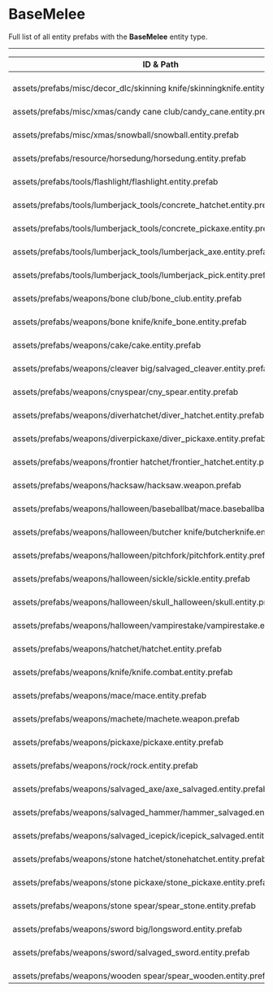 # BaseMelee
Full list of all <Badge type="warning" text="39"/> entity prefabs with the **BaseMelee** entity type.

---
| ID & Path |
| --- |
| <Badge type="tip" text="995189561"/> <br> assets/prefabs/misc/decor_dlc/skinning knife/skinningknife.entity.prefab |
| <Badge type="tip" text="3331777431"/> <br> assets/prefabs/misc/xmas/candy cane club/candy_cane.entity.prefab |
| <Badge type="tip" text="591451995"/> <br> assets/prefabs/misc/xmas/snowball/snowball.entity.prefab |
| <Badge type="tip" text="2046937803"/> <br> assets/prefabs/resource/horsedung/horsedung.entity.prefab |
| <Badge type="tip" text="72718095"/> <br> assets/prefabs/tools/flashlight/flashlight.entity.prefab |
| <Badge type="tip" text="1777756171"/> <br> assets/prefabs/tools/lumberjack_tools/concrete_hatchet.entity.prefab |
| <Badge type="tip" text="1480417083"/> <br> assets/prefabs/tools/lumberjack_tools/concrete_pickaxe.entity.prefab |
| <Badge type="tip" text="4035646930"/> <br> assets/prefabs/tools/lumberjack_tools/lumberjack_axe.entity.prefab |
| <Badge type="tip" text="1725165540"/> <br> assets/prefabs/tools/lumberjack_tools/lumberjack_pick.entity.prefab |
| <Badge type="tip" text="3097934597"/> <br> assets/prefabs/weapons/bone club/bone_club.entity.prefab |
| <Badge type="tip" text="1483241467"/> <br> assets/prefabs/weapons/bone knife/knife_bone.entity.prefab |
| <Badge type="tip" text="1980046596"/> <br> assets/prefabs/weapons/cake/cake.entity.prefab |
| <Badge type="tip" text="3340056040"/> <br> assets/prefabs/weapons/cleaver big/salvaged_cleaver.entity.prefab |
| <Badge type="tip" text="3814317397"/> <br> assets/prefabs/weapons/cnyspear/cny_spear.entity.prefab |
| <Badge type="tip" text="1396987940"/> <br> assets/prefabs/weapons/diverhatchet/diver_hatchet.entity.prefab |
| <Badge type="tip" text="190635670"/> <br> assets/prefabs/weapons/diverpickaxe/diver_pickaxe.entity.prefab |
| <Badge type="tip" text="3662083119"/> <br> assets/prefabs/weapons/frontier hatchet/frontier_hatchet.entity.prefab |
| <Badge type="tip" text="2487927393"/> <br> assets/prefabs/weapons/hacksaw/hacksaw.weapon.prefab |
| <Badge type="tip" text="1769459881"/> <br> assets/prefabs/weapons/halloween/baseballbat/mace.baseballbat.prefab |
| <Badge type="tip" text="1362182970"/> <br> assets/prefabs/weapons/halloween/butcher knife/butcherknife.entity.prefab |
| <Badge type="tip" text="1009417331"/> <br> assets/prefabs/weapons/halloween/pitchfork/pitchfork.entity.prefab |
| <Badge type="tip" text="124547093"/> <br> assets/prefabs/weapons/halloween/sickle/sickle.entity.prefab |
| <Badge type="tip" text="1140399555"/> <br> assets/prefabs/weapons/halloween/skull_halloween/skull.entity.prefab |
| <Badge type="tip" text="2186616991"/> <br> assets/prefabs/weapons/halloween/vampirestake/vampirestake.entity.prefab |
| <Badge type="tip" text="365233245"/> <br> assets/prefabs/weapons/hatchet/hatchet.entity.prefab |
| <Badge type="tip" text="327944951"/> <br> assets/prefabs/weapons/knife/knife.combat.entity.prefab |
| <Badge type="tip" text="2927698044"/> <br> assets/prefabs/weapons/mace/mace.entity.prefab |
| <Badge type="tip" text="2942508801"/> <br> assets/prefabs/weapons/machete/machete.weapon.prefab |
| <Badge type="tip" text="1587077350"/> <br> assets/prefabs/weapons/pickaxe/pickaxe.entity.prefab |
| <Badge type="tip" text="3940068399"/> <br> assets/prefabs/weapons/rock/rock.entity.prefab |
| <Badge type="tip" text="3826414185"/> <br> assets/prefabs/weapons/salvaged_axe/axe_salvaged.entity.prefab |
| <Badge type="tip" text="1744180387"/> <br> assets/prefabs/weapons/salvaged_hammer/hammer_salvaged.entity.prefab |
| <Badge type="tip" text="109244214"/> <br> assets/prefabs/weapons/salvaged_icepick/icepick_salvaged.entity.prefab |
| <Badge type="tip" text="3540736579"/> <br> assets/prefabs/weapons/stone hatchet/stonehatchet.entity.prefab |
| <Badge type="tip" text="1450582435"/> <br> assets/prefabs/weapons/stone pickaxe/stone_pickaxe.entity.prefab |
| <Badge type="tip" text="1943636975"/> <br> assets/prefabs/weapons/stone spear/spear_stone.entity.prefab |
| <Badge type="tip" text="3395979968"/> <br> assets/prefabs/weapons/sword big/longsword.entity.prefab |
| <Badge type="tip" text="1663991785"/> <br> assets/prefabs/weapons/sword/salvaged_sword.entity.prefab |
| <Badge type="tip" text="2828546575"/> <br> assets/prefabs/weapons/wooden spear/spear_wooden.entity.prefab |
